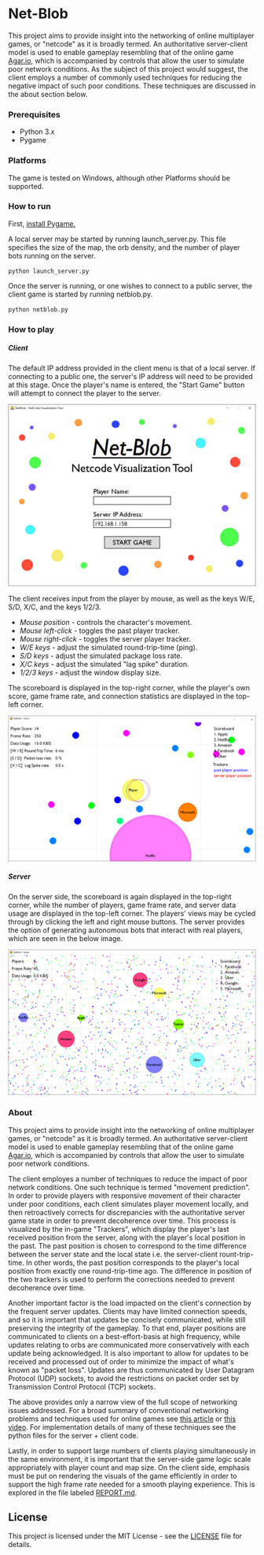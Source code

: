 # Net-Blob

This project aims to provide insight into the networking of online multiplayer games, or "netcode" as it is broadly termed. An authoritative server-client model is used to enable gameplay resembling that of the online game [Agar.io](https://agar.io), which is accompanied by controls that allow the user to simulate poor network conditions. As the subject of this project would suggest, the client employs a number of commonly used techniques for reducing the negative impact of such poor conditions. These techniques are discussed in the about section below.

### Prerequisites

* Python 3.x
* Pygame

### Platforms

The game is tested on Windows, although other Platforms should be supported.

### How to run

First, [install Pygame.](https://www.pygame.org/wiki/GettingStarted)

A local server may be started by running launch_server.py. This file specifies the size of the map, the orb density, and the number of player bots running on the server.
```
python launch_server.py
```
Once the server is running, or one wishes to connect to a public server, the client game is started by running netblob.py.
```
python netblob.py
```

### How to play
##### Client
The default IP address provided in the client menu is that of a local server. If connecting to a public one, the server's IP address will need to be provided at this stage. Once the player's name is entered, the "Start Game" button will attempt to connect the player to the server.

![Game Menu](figures/client_menu.png)

The client receives input from the player by mouse, as well as the keys  W/E, S/D, X/C, and the keys 1/2/3. 
* *Mouse position* - controls the character's movement.
* *Mouse left-click* - toggles the past player tracker.
* *Mouse right-click* - toggles the server player tracker.
* *W/E keys* - adjust the simulated round-trip-time (ping).
* *S/D keys* - adjust the simulated package loss rate.
* *X/C keys* - adjust the simulated "lag spike" duration.
* *1/2/3 keys* - adjust the window display size.

The scoreboard is displayed in the top-right corner, while the player's own score, game frame rate, and connection statistics are displayed in the top-left corner.

![Client View](figures/client_view.png)

##### Server
On the server side, the scoreboard is again displayed in the top-right corner, while the number of players, game frame rate, and server data usage are displayed in the top-left corner. The players' views may be cycled through by clicking the left and right mouse buttons. The server provides the option of generating autonomous bots that interact with real players, which are seen in the below image.

![Server View](figures/server_view.png)


### About

This project aims to provide insight into the networking of online multiplayer games, or "netcode" as it is broadly termed. An authoritative server-client model is used to enable gameplay resembling that of the online game [Agar.io](https://agar.io), which is accompanied by controls that allow the user to simulate poor network conditions.

The client employes a number of techniques to reduce the impact of poor network conditions. One such technique is termed "movement prediction". In order to provide players with responsive movement of their character under poor conditions, each client simulates player movement locally, and then retroactively corrects for discrepancies with the authoritative server game state in order to prevent decoherence over time. This process is visualized by the in-game "Trackers", which display the player's last received position from the server, along with the player's local position in the past. The past position is chosen to correspond to the time difference between the server state and the local state i.e. the server-client rount-trip-time. In other words, the past position corresponds to the player's local position from exactly one round-trip-time ago. The difference in position of the two trackers is used to perform the corrections needed to prevent decoherence over time.

Another important factor is the load impacted on the client's connection by the frequent server updates. Clients may have limited connection speeds, and so it is important that updates be concisely communicated, while still preserving the integrity of the gameplay. To that end, player positions are communicated to clients on a best-effort-basis at high frequency, while updates relating to orbs are communicated more conservatively with each update being acknowledged. It is also important to allow for updates to be received and processed out of order to minimize the impact of what's known as "packet loss". Updates are thus communicated by User Datagram Protocol (UDP) sockets, to avoid the restrictions on packet order set by Transmission Control Protocol (TCP) sockets.

The above provides only a narrow view of the full scope of networking issues addressed. For a broad summary of conventional networking  problems and techniques used for online games see [this article](https://medium.com/@meseta/netcode-concepts-part-1-introduction-ec5763fe458c) or [this video](https://www.youtube.com/watch?v=vTH2ZPgYujQ). For implementation details of many of these techniques see the python files for the server + client code.

Lastly, in order to support large numbers of clients playing simultaneously in the same environment, it is important that the server-side game logic scale appropriately with player count and map size. On the client side, emphasis must be put on rendering the visuals of the game efficiently in order to support the high frame rate needed for a smooth playing experience. This is explored in the file labeled [REPORT.md](REPORT.md).

## License

This project is licensed under the MIT License - see the [LICENSE](LICENSE) file for details.
